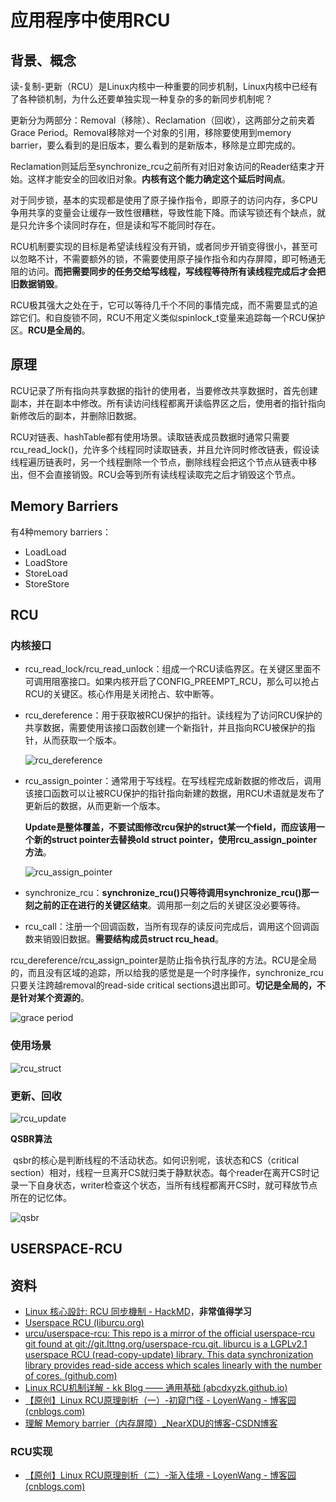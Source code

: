 # 应用程序中使用RCU

## 背景、概念

读-复制-更新（RCU）是Linux内核中一种重要的同步机制，Linux内核中已经有了各种锁机制，为什么还要单独实现一种复杂的多的新同步机制呢？

更新分为两部分：Removal（移除）、Reclamation（回收），这两部分之前夹着Grace Period。Removal移除对一个对象的引用，移除要使用到memory barrier，要么看到的是旧版本，要么看到的是新版本，移除是立即完成的。

Reclamation则延后至synchronize_rcu之前所有对旧对象访问的Reader结束才开始。这样才能安全的回收旧对象。**内核有这个能力确定这个延后时间点**。

对于同步锁，基本的实现都是使用了原子操作指令，即原子的访问内存，多CPU争用共享的变量会让缓存一致性很糟糕，导致性能下降。而读写锁还有个缺点，就是只允许多个读同时存在，但是读和写不能同时存在。

RCU机制要实现的目标是希望读线程没有开销，或者同步开销变得很小，甚至可以忽略不计，不需要额外的锁，不需要使用原子操作指令和内存屏障，即可畅通无阻的访问。**而把需要同步的任务交给写线程，写线程等待所有读线程完成后才会把旧数据销毁**。

RCU极其强大之处在于，它可以等待几千个不同的事情完成，而不需要显式的追踪它们。和自旋锁不同，RCU不用定义类似spinlock_t变量来追踪每一个RCU保护区。**RCU是全局的**。

## 原理

RCU记录了所有指向共享数据的指针的使用者，当要修改共享数据时，首先创建副本，并在副本中修改。所有读访问线程都离开读临界区之后，使用者的指针指向新修改后的副本，并删除旧数据。

RCU对链表、hashTable都有使用场景。读取链表成员数据时通常只需要rcu_read_lock()，允许多个线程同时读取链表，并且允许同时修改链表，假设读线程遍历链表时，另一个线程删除一个节点，删除线程会把这个节点从链表中移出，但不会直接销毁。RCU会等到所有读线程读取完之后才销毁这个节点。

## Memory Barriers

有4种memory barriers：

- LoadLoad
- LoadStore
- StoreLoad
- StoreStore

## RCU

### 内核接口

- rcu_read_lock/rcu_read_unlock：组成一个RCU读临界区。在关键区里面不可调用阻塞接口。如果内核开启了CONFIG_PREEMPT_RCU，那么可以抢占RCU的关键区。核心作用是关闭抢占、软中断等。

- rcu_dereference：用于获取被RCU保护的指针。读线程为了访问RCU保护的共享数据，需要使用该接口函数创建一个新指针，并且指向RCU被保护的指针，从而获取一个版本。

  ![rcu_dereference](./img/rcu_dereference.jpg)

- rcu_assign_pointer：通常用于写线程。在写线程完成新数据的修改后，调用该接口函数可以让被RCU保护的指针指向新建的数据，用RCU术语就是发布了更新后的数据，从而更新一个版本。

  **Update是整体覆盖，不要试图修改rcu保护的struct某一个field，而应该用一个新的struct pointer去替换old struct pointer，使用rcu_assign_pointer方法**。

  ![rcu_assign_pointer](./img/rcu_assign_pointer.jpg)

- synchronize_rcu：**synchronize_rcu()只等待调用synchronize_rcu()那一刻之前的正在进行的关键区结束**。调用那一刻之后的关键区没必要等待。

- rcu_call：注册一个回调函数，当所有现存的读反问完成后，调用这个回调函数来销毁旧数据。**需要结构成员struct rcu_head**。

rcu_dereference/rcu_assign_pointer是防止指令执行乱序的方法。RCU是全局的，而且没有区域的追踪，所以给我的感觉是是一个时序操作，synchronize_rcu只要关注跨越removal的read-side critical sections退出即可。**切记是全局的，不是针对某个资源的**。

![grace period](./img/grace_period.jpg)

### 使用场景

![rcu_struct](./img/rcu_struct.jpg)

### 更新、回收

![rcu_update](./img/rcu_update.jpg)

**QSBR算法**

​		qsbr的核心是判断线程的不活动状态。如何识别呢，该状态和CS（critical section）相对，线程一旦离开CS就归类于静默状态。每个reader在离开CS时记录一下自身状态，writer检查这个状态，当所有线程都离开CS时，就可释放节点所在的记忆体。

![qsbr](./img/qsbr.jpg)

## USERSPACE-RCU

## 资料

- [Linux 核心設計: RCU 同步機制 - HackMD](https://hackmd.io/@sysprog/linux-rcu)，**非常值得学习**
- [Userspace RCU (liburcu.org)](https://liburcu.org/)
- [urcu/userspace-rcu: This repo is a mirror of the official userspace-rcu git found at git://git.lttng.org/userspace-rcu.git. liburcu is a LGPLv2.1 userspace RCU (read-copy-update) library. This data synchronization library provides read-side access which scales linearly with the number of cores. (github.com)](https://github.com/urcu/userspace-rcu)
- [Linux RCU机制详解 - kk Blog —— 通用基础 (abcdxyzk.github.io)](https://abcdxyzk.github.io/blog/2015/07/31/kernel-sched-rcu/)
- [【原创】Linux RCU原理剖析（一）-初窥门径 - LoyenWang - 博客园 (cnblogs.com)](https://www.cnblogs.com/LoyenWang/p/12681494.html)
- [理解 Memory barrier（内存屏障）_NearXDU的博客-CSDN博客](https://blog.csdn.net/zhangxiao93/article/details/42966279)

### RCU实现

- [【原创】Linux RCU原理剖析（二）-渐入佳境 - LoyenWang - 博客园 (cnblogs.com)](https://www.cnblogs.com/LoyenWang/p/12770878.html)

